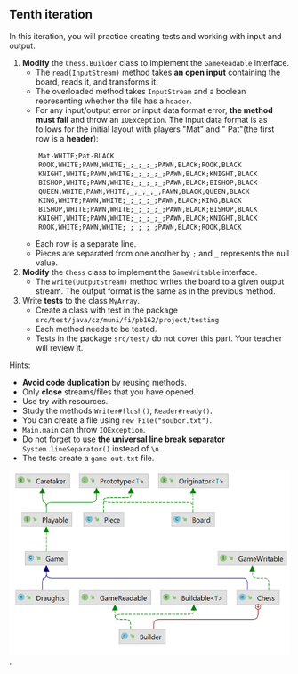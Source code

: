 ## Tenth iteration
In this iteration, you will practice creating tests and working with input and output.

1. **Modify** the `Chess.Builder` class to implement the `GameReadable` interface.
    - The `read(InputStream)` method takes **an open input** containing the board, reads it,
      and transforms it.
    - The overloaded method takes `InputStream` and a boolean representing whether the file has a `header`.
    - For any input/output error or input data format error, **the method must fail** and throw an `IOException`.
      The input data format is as follows for the initial layout 
      with players "Mat" and " Pat"(the first row is a **header**):
    ```
        Mat-WHITE;Pat-BLACK
        ROOK,WHITE;PAWN,WHITE;_;_;_;_;PAWN,BLACK;ROOK,BLACK
        KNIGHT,WHITE;PAWN,WHITE;_;_;_;_;PAWN,BLACK;KNIGHT,BLACK
        BISHOP,WHITE;PAWN,WHITE;_;_;_;_;PAWN,BLACK;BISHOP,BLACK
        QUEEN,WHITE;PAWN,WHITE;_;_;_;_;PAWN,BLACK;QUEEN,BLACK
        KING,WHITE;PAWN,WHITE;_;_;_;_;PAWN,BLACK;KING,BLACK
        BISHOP,WHITE;PAWN,WHITE;_;_;_;_;PAWN,BLACK;BISHOP,BLACK
        KNIGHT,WHITE;PAWN,WHITE;_;_;_;_;PAWN,BLACK;KNIGHT,BLACK
        ROOK,WHITE;PAWN,WHITE;_;_;_;_;PAWN,BLACK;ROOK,BLACK
    ```
    - Each row is a separate line.
    - Pieces are separated from one another by `;` and `_` represents the null value.
2. **Modify** the `Chess` class to implement the `GameWritable` interface.
    - The `write(OutputStream)` method writes the board to a given output stream.
      The output format is the same as in the previous method.
3. Write **tests** to the class `MyArray`.
     - Create a class with test in the package `src/test/java/cz/muni/fi/pb162/project/testing` 
     - Each method needs to be tested.
     - Tests in the package `src/test/` do not cover this part. Your teacher will review it.


Hints:
- **Avoid code duplication** by reusing methods.
- Only **close** streams/files that you have opened.
- Use try with resources.
- Study the methods `Writer#flush()`, `Reader#ready()`.
- You can create a file using `new File("soubor.txt")`.
- `Main.main` can throw `IOException`.
- Do not forget to use **the universal line break separator** `System.lineSeparator()` instead of `\n`.
- The tests create a `game-out.txt` file.

<img src="images/game10.png" alt="game10" width="600"/>.
